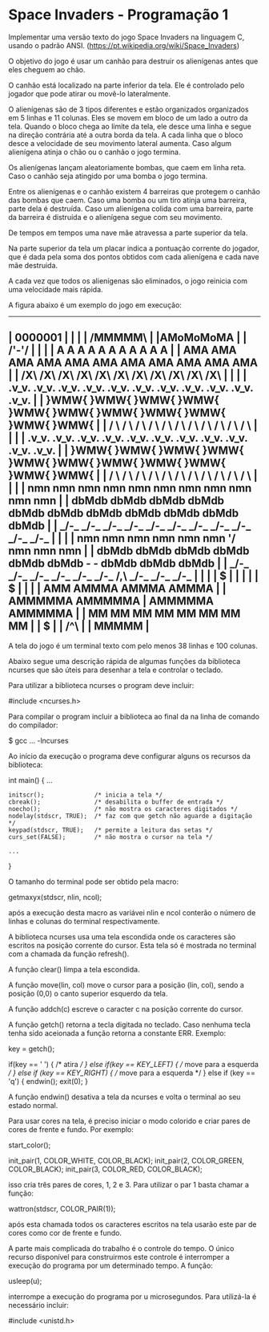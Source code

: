 # Space Invaders - Programação 1

Implementar uma versão texto do jogo Space Invaders na linguagem C,
usando o padrão ANSI. (https://pt.wikipedia.org/wiki/Space_Invaders)


O objetivo do jogo é usar um canhão para destruir os alienígenas antes
que eles cheguem ao chão.


O canhão está localizado na parte inferior da tela. Ele é controlado
pelo jogador que pode atirar ou movê-lo lateralmente.


O alienígenas são de 3 tipos diferentes e estão organizados
organizados em 5 linhas e 11 colunas. Eles se movem em bloco de um
lado a outro da tela. Quando o bloco chega ao limite da tela, ele
desce uma linha e segue na direção contrária até a outra borda da
tela. A cada linha que o bloco desce a velocidade de seu movimento
lateral aumenta. Caso algum alienígena atinja o chão ou o canhão o
jogo termina.


Os alienígenas lançam aleatoriamente bombas, que caem em linha
reta. Caso o canhão seja atingido por uma bomba o jogo termina.


Entre os alienígenas e o canhão existem 4 barreiras que protegem o
canhão das bombas que caem. Caso uma bomba ou um tiro atinja uma
barreira, parte dela é destruída. Caso um alienígena colida com uma
barreira, parte da barreira é distruída e o alienígena segue com seu
movimento.


De tempos em tempos uma nave mãe atravessa a parte superior da tela.


Na parte superior da tela um placar indica a pontuação corrente do
jogador, que é dada pela soma dos pontos obtidos com cada alienígena e
cada nave mãe destruida.


A cada vez que todos os alienígenas são eliminados, o jogo reinicia
com uma velocidade mais rápida.


A figura abaixo é um exemplo do jogo em execução:

----------------------------------------------------------------------------------------------------
|                                            0000001                                               |
|                                                                                                  |
| /MMMMM\                                                                                          |
|AMoMoMoMA                                                                                         |
| \/'-'\/                                                                                          |
|                                                                                                  |
|     A      A      A      A      A      A      A      A      A      A      A                      |
|    AMA    AMA    AMA    AMA    AMA    AMA    AMA    AMA    AMA    AMA    AMA                     |
|    /X\    /X\    /X\    /X\    /X\    /X\    /X\    /X\    /X\    /X\    /X\                     |
|                                                                                                  |
|   .v_v.  .v_v.  .v_v.  .v_v.  .v_v.  .v_v.  .v_v.  .v_v.  .v_v.  .v_v.  .v_v.                    |
|   }WMW{  }WMW{  }WMW{  }WMW{  }WMW{  }WMW{  }WMW{  }WMW{  }WMW{  }WMW{  }WMW{                    |
|    / \    / \    / \    / \    / \    / \    / \    / \    / \    / \    / \                     |
|                                                                                                  |
|   .v_v.  .v_v.  .v_v.  .v_v.  .v_v.  .v_v.  .v_v.  .v_v.  .v_v.  .v_v.  .v_v.                    |
|   }WMW{  }WMW{  }WMW{  }WMW{  }WMW{  }WMW{  }WMW{  }WMW{  }WMW{  }WMW{  }WMW{                    |
|    / \    / \    / \    / \    / \    / \    / \    / \    / \    / \    / \                     |
|                                                                                                  |
|    nmn    nmn    nmn    nmn    nmn    nmn    nmn    nmn    nmn    nmn    nmn                     |
|   dbMdb  dbMdb  dbMdb  dbMdb  dbMdb  dbMdb  dbMdb  dbMdb  dbMdb  dbMdb  dbMdb                    |
|   _/-\_  _/-\_  _/-\_  _/-\_  _/-\_  _/-\_  _/-\_  _/-\_  _/-\_  _/-\_  _/-\_                    |
|                                                                                                  |
|    nmn    nmn    nmn    nmn    nmn    nmn    \'/           nmn    nmn    nmn                     |
|   dbMdb  dbMdb  dbMdb  dbMdb  dbMdb  dbMdb  -   -         dbMdb  dbMdb  dbMdb                    |
|   _/-\_  _/-\_  _/-\_  _/-\_  _/-\_  _/-\_   /,\          _/-\_  _/-\_  _/-\_                    |
|                                                                                                  |
|                                        $                                                         |
|                                             |                                                    |
|                    $                                                                             |
|                                                                                                  |
|               AMM                  AMMMA                AMMMA                AMMMA               |
|              AMMMMMA              AMMMMMA      |       AMMMMMA              AMMMMMA              |
|              MM   MM              MM   MM              MM   MM              MM   MM              |
|                       $                                                                          |
|                                               /^\                                                |
|                                              MMMMM                                               |
----------------------------------------------------------------------------------------------------


A tela do jogo é um terminal texto com pelo menos 38 linhas e 100
colunas.


Abaixo segue uma descrição rápida de algumas funções da biblioteca
ncurses que são úteis para desenhar a tela e controlar o teclado.


Para utilizar a biblioteca ncurses o program deve incluir:

  #include <ncurses.h>


Para compilar o program incluir a biblioteca ao final da na linha de
comando do compilador:

  $ gcc ... -lncurses


Ao início da execução o programa deve configurar alguns os recursos da
biblioteca:

  int main() {
    ...
  
    initscr();              /* inicia a tela */
    cbreak();               /* desabilita o buffer de entrada */
    noecho();               /* não mostra os caracteres digitados */
    nodelay(stdscr, TRUE);  /* faz com que getch não aguarde a digitação */
    keypad(stdscr, TRUE);   /* permite a leitura das setas */
    curs_set(FALSE);        /* não mostra o cursor na tela */
  
    ...
  }


O tamanho do terminal pode ser obtido pela macro:

  getmaxyx(stdscr, nlin, ncol);

após a execução desta macro as variávei nlin e ncol conterão o número
de linhas e colunas do terminal respectivamente.


A biblioteca ncurses usa uma tela escondida onde os caracteres são
escritos na posição corrente do cursor. Esta tela só é mostrada no
terminal com a chamada da função refresh().


A função clear() limpa a tela escondida.


A função move(lin, col) move o cursor para a posição (lin, col), sendo
a posição (0,0) o canto superior esquerdo da tela.


A função addch(c) escreve o caracter c na posição corrente do cursor.


A função getch() retorna a tecla digitada no teclado. Caso nenhuma
tecla tenha sido aceionada a função retorna a constante ERR. Exemplo:

  key = getch();
  
  if(key == ' ') {
    /* atira */
  }
  else
  if(key == KEY_LEFT) {
    /* move para a esquerda */
  }
  else if (key == KEY_RIGHT) {
    /* move para a esquerda */
  }
  else if (key == 'q') {
    endwin();
    exit(0);
  }


A função endwin() desativa a tela da ncurses e volta o terminal ao seu
estado normal.


Para usar cores na tela, é preciso iniciar o modo colorido e criar
pares de cores de frente e fundo. Por exemplo:

  start_color();

  init_pair(1, COLOR_WHITE, COLOR_BLACK);
  init_pair(2, COLOR_GREEN, COLOR_BLACK);
  init_pair(3, COLOR_RED, COLOR_BLACK);

isso cria três pares de cores, 1, 2 e 3. Para utilizar o par 1 basta
chamar a função:

  wattron(stdscr, COLOR_PAIR(1));

após esta chamada todos os caracteres escritos na tela usarão este par
de cores como cor de frente e fundo.


A parte mais complicada do trabalho é o controle do tempo. O único
recurso disponível para construirmos este controle é interromper a
execução do programa por um determinado tempo. A função:

  usleep(u);

interrompe a execução do programa por u microsegundos. Para utilizá-la
é necessário incluir:

  #include <unistd.h>



